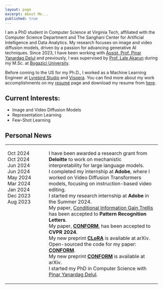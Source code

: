 ```yaml
---
layout: page
excerpt: About Me...
published: true
---
```


I am a PhD student in Computer Science at Virginia Tech, affiliated with the Computer Science Department and The Sanghani Center for Artificial Intelligence and Data Analytics. My research focuses on image and video diffusion models, driven by a passion for advancing generative AI techniques. Since 2023, I have been working with [Assist. Prof. Pinar Yanardag Delul](https://pinguar.org/) and previously, I was supervised by [Prof. Lale Akarun](https://scholar.google.com/citations?user=MybhMyUAAAAJ&hl=en) during my M.Sc. at [Bogazici University](https://bogazici.edu.tr/en_us).

Before coming to the US for my Ph.D., I worked as a Machine Learning Engineer at [Lyrebird Studio](https://lyrebirdstudio.net/) and [Vispera](https://vispera.co/). You can find more about my work accomplishments on my [resumé](https://tunahansalih.github.io/resume/) page and download my resume from [here](https://drive.google.com/file/d/1RxtH5A56p0lZVManDSTV9uilSw3wbbzg/view).

## Current Interests:
- Image and Video Diffusion Models
- Representation Learning
- Few-Shot Learning


## Personal News
<table border="0" cellspacing="0" cellpadding="0">
<tr>
<td valign="top" width="120">

Oct 2024<br>
Oct 2024<br>
Jun 2024<br>
Jun 2024<br>
May 2024<br>
Mar 2024<br>
Jan 2024<br>
Dec 2023<br>
Aug 2023

</td>
<td valign="top">

I have been awarded a research grant from **Deloitte** to work on mechanistic interpretability for large language models.<br>
I completed my internship at **Adobe**, where I worked on Video Diffusion Transformers models, focusing on instruction-based video editing.<br>
I started my research internship at **Adobe** in the Summer 2024.<br>
My paper, [Conditional Information Gain Trellis](https://www.sciencedirect.com/science/article/pii/S0167865524001880) has been accepted to **Pattern Recognition Letters**.<br>
My paper, [**CONFORM**](https://conform-diffusion.github.io), has been accepted to **CVPR 2024**.<br>
My new preprint [**CLoRA**](https://clora-diffusion.github.io) is available at arXiv.<br>
Open-sourced the code for my paper: [**CONFORM**](https://conform-diffusion.github.io).<br>
My new preprint [**CONFORM**](https://conform-diffusion.github.io) is available at arXiv.<br>
I started my PhD in Computer Science with [Pinar Yanardag Delul](https://pinguar.org/).

</td>
</tr>
</table>
